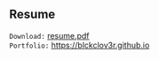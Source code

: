 ## Resume

`Download:` [resume.pdf](https://github.com/blckclov3r/Portfolio-ReactJS/files/8936542/aljun.pdf) <br/>
`Portfolio:` https://blckclov3r.github.io


